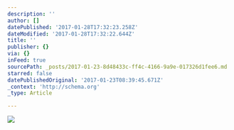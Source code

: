 ```yaml
---
description: ''
author: []
datePublished: '2017-01-28T17:32:23.258Z'
dateModified: '2017-01-28T17:32:22.644Z'
title: ''
publisher: {}
via: {}
inFeed: true
sourcePath: _posts/2017-01-23-8d48433c-ff4c-4166-9a9e-017326d1fee6.md
starred: false
datePublishedOriginal: '2017-01-23T08:39:45.671Z'
_context: 'http://schema.org'
_type: Article

---
```

![](https://imgflo.herokuapp.com/graph/2b2431f8e7ba7b0/2663e8726c0c8da29ee19fecda47e5ae/croprotate.jpg?cropheight=3251&cropwidth=5184&degrees=0&input=https%3A%2F%2Fthe-grid-user-content.s3-us-west-2.amazonaws.com%2Fb6d4cbc3-2fdb-40f6-85cd-9dd2a14f1a5f.jpg&x=0&y=0)
